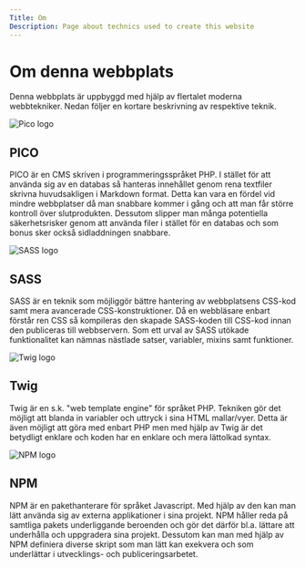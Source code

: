 ```yaml
---
Title: Om
Description: Page about technics used to create this website
---
```


# Om denna webbplats

Denna webbplats är uppbyggd med hjälp av flertalet moderna webbtekniker. Nedan följer en kortare beskrivning av respektive teknik.

<article>
<div class="article-image">
<img src="%assets_url%/img/pico-logo.png" alt="Pico logo">
</div>

<div class="article-text">
<h2>PICO</h2>
<p>PICO är en CMS skriven i programmeringsspråket PHP. I stället för att använda sig av en databas så hanteras innehållet genom rena textfiler skrivna huvudsakligen i Markdown format. Detta kan vara en fördel vid mindre webbplatser då man snabbare kommer i gång och att man får större kontroll över slutprodukten. Dessutom slipper man många potentiella säkerhetsrisker genom att använda filer i stället för en databas och som bonus sker också sidladdningen snabbare.</p>
</div>
</article>

<article>
<div class="article-image">
<img src="%assets_url%/img/sass-logo.png" alt="SASS logo">
</div>

<div class="article-text">
<h2>SASS</h2>
<p>SASS är en teknik som möjliggör bättre hantering av webbplatsens CSS-kod samt mera avancerade CSS-konstruktioner. Då en webbläsare enbart förstår ren CSS så kompileras den skapade SASS-koden till CSS-kod innan den publiceras till webbservern. Som ett urval av SASS utökade funktionalitet kan nämnas nästlade satser, variabler, mixins samt funktioner.</p>
</div>
</article>

<article>
<div class="article-image">
<img src="%assets_url%/img/twig-logo.png" alt="Twig logo">
</div>

<div class="article-text">
<h2>Twig</h2>
<p>Twig är en s.k. "web template engine" för språket PHP. Tekniken gör det möjligt att blanda in variabler och uttryck i sina HTML mallar/vyer. Detta är även möjligt att göra med enbart PHP men med hjälp av Twig är det betydligt enklare och koden har en enklare och mera lättolkad syntax.</p>
</div>
</article>

<article>
<div class="article-image">
<img src="%assets_url%/img/npm-logo.png" alt="NPM logo">
</div>

<div class="article-text">
<h2>NPM</h2>
<p>NPM är en pakethanterare för språket Javascript. Med hjälp av den kan man lätt använda sig av externa applikationer i sina projekt. NPM håller reda på samtliga pakets underliggande beroenden och gör det därför bl.a. lättare att underhålla och uppgradera sina projekt. Dessutom kan man med hjälp av NPM definiera diverse skript som man lätt kan exekvera och som underlättar i utvecklings- och publiceringsarbetet.</p>
</div>
</article>


<!-- # Om denna webbplats

Denna webbplats är uppbyggd med hjälp av flertalet moderna webbtekniker. Nedan följer en kortare beskrivning av respektive teknik.

![Pico logo](../assets/img/pico-logo.png)
## Pico
PICO är en CMS skriven i programmeringsspråket PHP. I stället för att använda sig av en databas så hanteras innehållet genom rena textfiler skrivna huvudsakligen i Markdown format. Detta kan vara en fördel vid mindre webbplatser då man snabbare kommer i gång och att man får större kontroll över slutprodukten. Dessutom slipper man många potentiella säkerhetsrisker genom att använda filer i stället för en databas och som bonus sker också sidladdningen snabbare.

![SASS logo](../assets/img/sass-logo.png)
## SASS
SASS är en teknik som möjliggör bättre hantering av webbplatsens CSS-kod samt mera avancerade CSS-konstruktioner. Då en webbläsare enbart förstår ren CSS så kompileras den skapade SASS-koden till CSS-kod innan den publiceras till webbservern. Som ett urval av SASS utökade funktionalitet kan nämnas nästlade satser, variabler, mixins samt funktioner.

![Twig logo](../assets/img/twig-logo.png)
## Twig
Twig är en s.k. "web template engine" för språket PHP. Tekniken gör det möjligt att blanda in variabler och uttryck i sina HTML mallar/vyer. Detta är även möjligt att göra med enbart PHP men med hjälp av Twig är det betydligt enklare och koden har en enklare och mera lättolkad syntax.

![NPM logo](../assets/img/npm-logo.png)
## NPM
NPM är en pakethanterare för språket Javascript. Med hjälp av den kan man lätt använda sig av externa applikationer i sina projekt. NPM håller reda på samtliga pakets underliggande beroenden och gör det därför bl.a. lättare att underhålla och uppgradera sina projekt. Dessutom kan man med hjälp av NPM definiera diverse skript som man lätt kan exekvera och som underlättar i utvecklings- och publiceringsarbetet. -->

